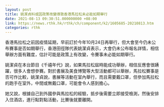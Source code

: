 ```yaml
---
layout: post
title: 姚潔貞料或因政策改變導致香港馬拉松未必能如期舉行
date: 2021-08-13 09:30:51.000000000 +08:00
link: https://news.rthk.hk/rthk/ch/component/k2/1605685-20210813.htm
categories: rthk
---
```


香港馬拉松之前因疫情延期，早前訂於今年10月24日再舉行，但大會至今仍未公布賽事是否如期舉行，香港田徑隊代表姚潔貞表示，大會仍未公布報名詳情，相信舉辦方面有難度，估計可能是政策上有改變，令賽事未必能如期舉行。

姚潔貞在本台節目《千禧年代》說，如果馬拉松屆時能成功舉辦，相信反應會很踴躍，很多人會想參賽。對於書展及美食博覽等大型活動都可以舉辦，馬拉松賽事是否可作比較，姚潔貞說，書展等活動在室內舉行，而且需要戴口罩，但參加馬拉松的跑手在室外，中間或無戴口罩，可能會令人感到擔心。

她又說，根據自己到外國參與馬拉松的經驗，抵步後需要立即接受檢測，然後安排入住酒店，進行點對點活動，比賽後就要離開。
